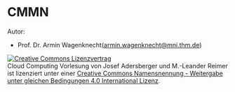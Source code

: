 # CMMN




Autor:

* Prof. Dr. Armin Wagenknecht(armin.wagenknecht@mni.thm.de)

<a rel="license" href="http://creativecommons.org/licenses/by-sa/4.0/"><img alt="Creative Commons Lizenzvertrag" style="border-width:0" src="https://i.creativecommons.org/l/by-sa/4.0/88x31.png" /></a><br /><span xmlns:dct="http://purl.org/dc/terms/" href="http://purl.org/dc/dcmitype/Text" property="dct:title" rel="dct:type">Cloud Computing Vorlesung</span> von <span xmlns:cc="http://creativecommons.org/ns#" property="cc:attributionName">Josef Adersberger</span> und <span xmlns:cc="http://creativecommons.org/ns#" property="cc:attributionName">M.-Leander Reimer</span> ist lizenziert unter einer <a rel="license" href="http://creativecommons.org/licenses/by-sa/4.0/">Creative Commons Namensnennung - Weitergabe unter gleichen Bedingungen 4.0 International Lizenz</a>.

